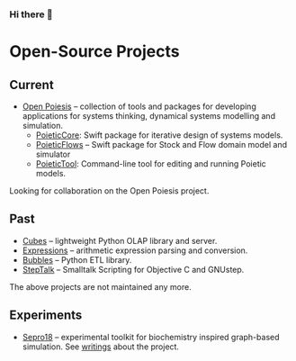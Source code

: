 ### Hi there 👋

# Open-Source Projects

## Current

- [Open Poiesis](https://github.com/OpenPoiesis) – collection of tools and packages for developing applications for systems thinking, dynamical systems modelling and simulation.
    - [PoieticCore](https://github.com/OpenPoiesis/PoieticCore): Swift package for iterative design of systems models.
    - [PoieticFlows](https://github.com/OpenPoiesis/PoieticFlows) – Swift package for Stock and Flow domain model and simulator
    - [PoieticTool](https://github.com/OpenPoiesis/PoieticTool): Command-line tool for editing and running Poietic models.

Looking for collaboration on the Open Poiesis project.

## Past

- [Cubes](https://github.com/DataBrewery/cubes) – lightweight Python OLAP library and server.
- [Expressions](https://github.com/DataBrewery/expressions) – arithmetic expression parsing and conversion.
- [Bubbles](https://github.com/Stiivi/bubbles) – Python ETL library.
- [StepTalk](https://github.com/Stiivi/StepTalkLegacy) – Smalltalk Scripting for Objective C and GNUstep.

The above projects are not maintained any more.

## Experiments

- [Sepro18](https://github.com/Stiivi/sepro18) – experimental toolkit for biochemistry inspired graph-based simulation. See [writings](https://stiivi.github.io/sepro18-doc/) about the project.


<!--
**Stiivi/Stiivi** is a ✨ _special_ ✨ repository because its `README.md` (this file) appears on your GitHub profile.

Here are some ideas to get you started:

- 🔭 I’m currently working on ...
- 🌱 I’m currently learning ...
- 👯 I’m looking to collaborate on ...
- 🤔 I’m looking for help with ...
- 💬 Ask me about ...
- 📫 How to reach me: ...
- 😄 Pronouns: ...
- ⚡ Fun fact: ...
-->

